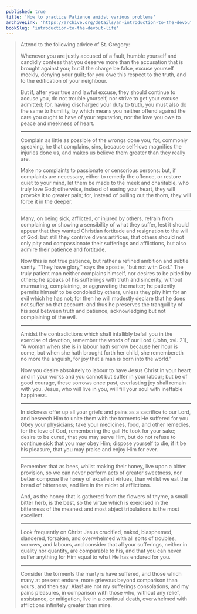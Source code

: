 ```yaml
---
published: true
title: 'How to practice Patience amidst various problems'
archiveLink: 'https://archive.org/details/an-introduction-to-the-devout-life/page/100?view=theater'
bookSlug: 'introduction-to-the-devout-life'
---
```


> Attend to the following advice of St. Gregory:
>
> Whenever you are justly accused of a fault, humble yourself and candidly confess that you deserve more than the accusation that is brought against you; but if the charge be false, excuse yourself meekly, denying your guilt; for you owe this respect to the truth, and to the edification of your neighbour.
>
> But if, after your true and lawful excuse, they should continue to accuse you, do not trouble yourself, nor strive to get your excuse admitted; for, having discharged your duty to truth, you must also do the same to humility, by which means you neither offend against the care you ought to have of your reputation, nor the love you owe to peace and meekness of heart.
>
> ---
>
> Complain as little as possible of the wrongs done you; for, commonly speaking, he that complains, sins, because self-love magnifies the injuries done us, and makes us believe them greater than they really are.
>
> Make no complaints to passionate or censorious persons: but, if complaints are necessary, either to remedy the offence, or restore quiet to your mind, let them be made to the meek and charitable, who truly love God; otherwise, instead of easing your heart, they will provoke it to greater pain; for, instead of pulling out the thorn, they will force it in the deeper.
>
> ---
>
> Many, on being sick, afflicted, or injured by others, refrain from complaining or showing a sensibility of what they suffer, lest it should appear that they wanted Christian fortitude and resignation to the will of God; but still they contrive divers artifices, that others should not only pity and compassionate their sufferings and afflictions, but also admire their patience and fortitude.
>
> Now this is not true patience, but rather a refined ambition and subtle vanity. "They have glory," says the apostle, "but not with God." The truly patient man neither complains himself, nor desires to be pitied by others; he speaks of his sufferings with truth and sincerity, without murmuring, complaining, or aggravating the matter; he patiently permits himself to be condoled by others, unless they pity him for an evil which he has not; for then he will modestly declare that he does not suffer on that account: and thus he preserves the tranquillity of his soul between truth and patience, acknowledging but not complaining of the evil.
>
> ---
>
> Amidst the contradictions which shall infallibly befall you in the exercise of devotion, remember the words of our Lord (John, xvi. 21), "A woman when she is in labour hath sorrow because her hour is come, but when she hath brought forth her child, she remembereth no more the anguish, for joy that a man is born into the world."
>
> Now you desire absolutely to labour to have Jesus Christ in your heart and in your works and you cannot but suffer in your labour; but be of good courage, these sorrows once past, everlasting joy shall remain with you. Jesus, who will live in you, will fill your soul with ineffable happiness.
>
> ---
>
> In sickness offer up all your griefs and pains as a sacrifice to our Lord, and beseech Him to unite them with the torments He suffered for you. Obey your physicians; take your medicines, food, and other remedies, for the love of God, remembering the gall He took for your sake; desire to be cured, that you may serve Him, but do not refuse to continue sick that you may obey Him; dispose yourself to die, if it be his pleasure, that you may praise and enjoy Him for ever.
>
> ---
>
> Remember that as bees, whilst making their honey, live upon a bitter provision, so we can never perform acts of greater sweetness, nor better compose the honey of excellent virtues, than whilst we eat the bread of bitterness, and live in the midst of afflictions.
>
> And, as the honey that is gathered from the flowers of thyme, a small bitter herb, is the best, so the virtue which is exercised in the bitterness of the meanest and most abject tribulations is the most excellent.
>
> ---
>
> Look frequently on Christ Jesus crucified, naked, blasphemed, slandered, forsaken, and overwhelmed with all sorts of troubles, sorrows, and labours, and consider that all your sufferings, neither in quality nor quantity, are comparable to his, and that you can never suffer anything for Him equal to what He has endured for you.
>
> ---
>
> Consider the torments the martyrs have suffered, and those which many at present endure, more grievous beyond comparison than yours, and then say: Alas! are not my sufferings consolations, and my pains pleasures, in comparison with those who, without any relief, assistance, or mitigation, live in a continual death, overwhelmed with afflictions infinitely greater than mine.
